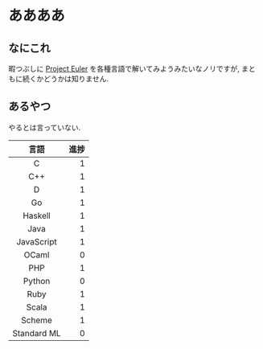 # ああああ
## なにこれ
暇つぶしに [Project Euler](https://projecteuler.net) を各種言語で解いてみようみたいなノリですが, まともに続くかどうかは知りません.

## あるやつ
やるとは言っていない.

| 言語        | 進捗|
|:-----------:| ---:|
| C           |   1 |
| C++         |   1 |
| D           |   1 |
| Go          |   1 |
| Haskell     |   1 |
| Java        |   1 |
| JavaScript  |   1 |
| OCaml       |   0 |
| PHP         |   1 |
| Python      |   0 |
| Ruby        |   1 |
| Scala       |   1 |
| Scheme      |   1 |
| Standard ML |   0 |

